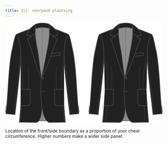 ```yaml
---
title: Zij- voorpand plaatsing
---
```


![Zij- voorpand plaatsing](sidefrontplacement.svg)

Location of the front/side boundary as a proportion of your chest circumference. Higher numbers make a wider side panel.